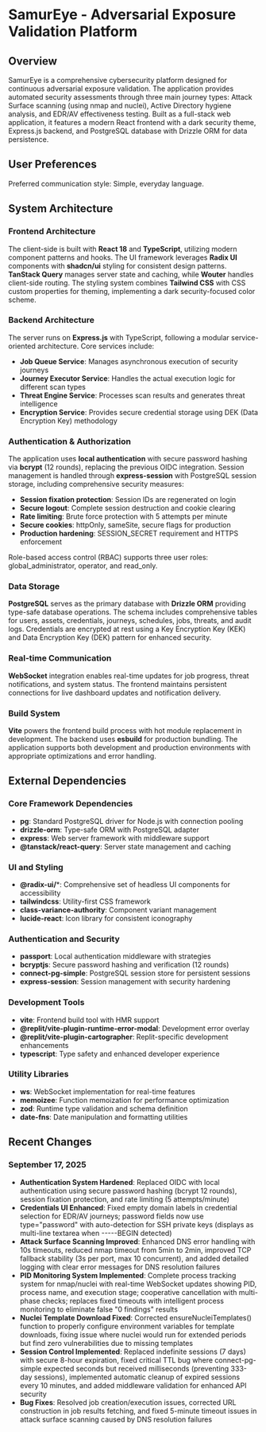 # SamurEye - Adversarial Exposure Validation Platform

## Overview

SamurEye is a comprehensive cybersecurity platform designed for continuous adversarial exposure validation. The application provides automated security assessments through three main journey types: Attack Surface scanning (using nmap and nuclei), Active Directory hygiene analysis, and EDR/AV effectiveness testing. Built as a full-stack web application, it features a modern React frontend with a dark security theme, Express.js backend, and PostgreSQL database with Drizzle ORM for data persistence.

## User Preferences

Preferred communication style: Simple, everyday language.

## System Architecture

### Frontend Architecture
The client-side is built with **React 18** and **TypeScript**, utilizing modern component patterns and hooks. The UI framework leverages **Radix UI** components with **shadcn/ui** styling for consistent design patterns. **TanStack Query** manages server state and caching, while **Wouter** handles client-side routing. The styling system combines **Tailwind CSS** with CSS custom properties for theming, implementing a dark security-focused color scheme.

### Backend Architecture
The server runs on **Express.js** with TypeScript, following a modular service-oriented architecture. Core services include:
- **Job Queue Service**: Manages asynchronous execution of security journeys
- **Journey Executor Service**: Handles the actual execution logic for different scan types
- **Threat Engine Service**: Processes scan results and generates threat intelligence
- **Encryption Service**: Provides secure credential storage using DEK (Data Encryption Key) methodology

### Authentication & Authorization
The application uses **local authentication** with secure password hashing via **bcrypt** (12 rounds), replacing the previous OIDC integration. Session management is handled through **express-session** with PostgreSQL session storage, including comprehensive security measures:
- **Session fixation protection**: Session IDs are regenerated on login
- **Secure logout**: Complete session destruction and cookie clearing
- **Rate limiting**: Brute force protection with 5 attempts per minute
- **Secure cookies**: httpOnly, sameSite, secure flags for production
- **Production hardening**: SESSION_SECRET requirement and HTTPS enforcement

Role-based access control (RBAC) supports three user roles: global_administrator, operator, and read_only.

### Data Storage
**PostgreSQL** serves as the primary database with **Drizzle ORM** providing type-safe database operations. The schema includes comprehensive tables for users, assets, credentials, journeys, schedules, jobs, threats, and audit logs. Credentials are encrypted at rest using a Key Encryption Key (KEK) and Data Encryption Key (DEK) pattern for enhanced security.

### Real-time Communication
**WebSocket** integration enables real-time updates for job progress, threat notifications, and system status. The frontend maintains persistent connections for live dashboard updates and notification delivery.

### Build System
**Vite** powers the frontend build process with hot module replacement in development. The backend uses **esbuild** for production bundling. The application supports both development and production environments with appropriate optimizations and error handling.

## External Dependencies

### Core Framework Dependencies
- **pg**: Standard PostgreSQL driver for Node.js with connection pooling
- **drizzle-orm**: Type-safe ORM with PostgreSQL adapter
- **express**: Web server framework with middleware support
- **@tanstack/react-query**: Server state management and caching

### UI and Styling
- **@radix-ui/***: Comprehensive set of headless UI components for accessibility
- **tailwindcss**: Utility-first CSS framework
- **class-variance-authority**: Component variant management
- **lucide-react**: Icon library for consistent iconography

### Authentication and Security
- **passport**: Local authentication middleware with strategies
- **bcryptjs**: Secure password hashing and verification (12 rounds)
- **connect-pg-simple**: PostgreSQL session store for persistent sessions
- **express-session**: Session management with security hardening

### Development Tools
- **vite**: Frontend build tool with HMR support
- **@replit/vite-plugin-runtime-error-modal**: Development error overlay
- **@replit/vite-plugin-cartographer**: Replit-specific development enhancements
- **typescript**: Type safety and enhanced developer experience

### Utility Libraries
- **ws**: WebSocket implementation for real-time features
- **memoizee**: Function memoization for performance optimization
- **zod**: Runtime type validation and schema definition
- **date-fns**: Date manipulation and formatting utilities

## Recent Changes

### September 17, 2025
- **Authentication System Hardened**: Replaced OIDC with local authentication using secure password hashing (bcrypt 12 rounds), session fixation protection, and rate limiting (5 attempts/minute)
- **Credentials UI Enhanced**: Fixed empty domain labels in credential selection for EDR/AV journeys; password fields now use type="password" with auto-detection for SSH private keys (displays as multi-line textarea when -----BEGIN detected)
- **Attack Surface Scanning Improved**: Enhanced DNS error handling with 10s timeouts, reduced nmap timeout from 5min to 2min, improved TCP fallback stability (3s per port, max 10 concurrent), and added detailed logging with clear error messages for DNS resolution failures
- **PID Monitoring System Implemented**: Complete process tracking system for nmap/nuclei with real-time WebSocket updates showing PID, process name, and execution stage; cooperative cancellation with multi-phase checks; replaces fixed timeouts with intelligent process monitoring to eliminate false "0 findings" results
- **Nuclei Template Download Fixed**: Corrected ensureNucleiTemplates() function to properly configure environment variables for template downloads, fixing issue where nuclei would run for extended periods but find zero vulnerabilities due to missing templates
- **Session Control Implemented**: Replaced indefinite sessions (7 days) with secure 8-hour expiration, fixed critical TTL bug where connect-pg-simple expected seconds but received milliseconds (preventing 333-day sessions), implemented automatic cleanup of expired sessions every 10 minutes, and added middleware validation for enhanced API security
- **Bug Fixes**: Resolved job creation/execution issues, corrected URL construction in job results fetching, and fixed 5-minute timeout issues in attack surface scanning caused by DNS resolution failures